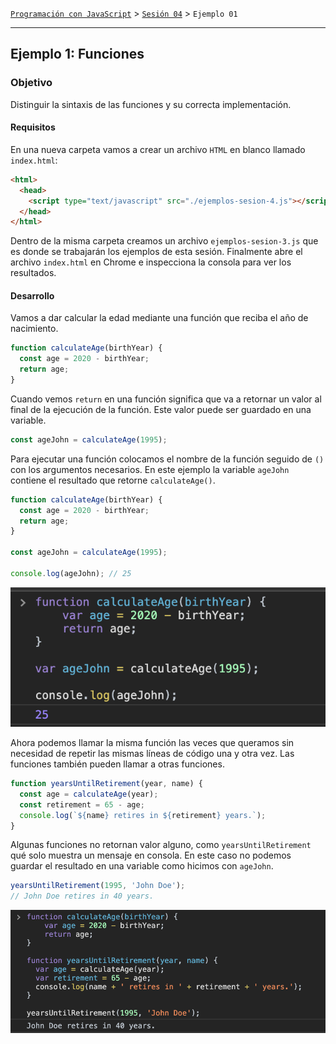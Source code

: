 [`Programación con JavaScript`](../../Readme.md) > [`Sesión 04`](../Readme.md) > `Ejemplo 01`

---

## Ejemplo 1: Funciones

### Objetivo

Distinguir la sintaxis de las funciones y su correcta implementación.

#### Requisitos

En una nueva carpeta vamos a crear un archivo `HTML` en blanco llamado `index.html`:

```html
<html>
  <head>
    <script type="text/javascript" src="./ejemplos-sesion-4.js"></script>
  </head>
</html>
```

Dentro de la misma carpeta creamos un archivo `ejemplos-sesion-3.js` que es donde se trabajarán los ejemplos de esta
sesión. Finalmente abre el archivo `index.html` en Chrome e inspecciona la consola para ver los resultados.

#### Desarrollo

Vamos a dar calcular la edad mediante una función que reciba el año de nacimiento.

```javascript
function calculateAge(birthYear) {
  const age = 2020 - birthYear;
  return age;
}
```

Cuando vemos `return` en una función significa que va a retornar un valor al final de la ejecución de la función. Este
valor puede ser guardado en una variable.

```javascript
const ageJohn = calculateAge(1995);
```

Para ejecutar una función colocamos el nombre de la función seguido de `()` con los argumentos necesarios. En este
ejemplo la variable `ageJohn` contiene el resultado que retorne `calculateAge()`.

```javascript
function calculateAge(birthYear) {
  const age = 2020 - birthYear;
  return age;
}

const ageJohn = calculateAge(1995);

console.log(ageJohn); // 25
```

![calculateAge](./assets/calculateAge.png)

Ahora podemos llamar la misma función las veces que queramos sin necesidad de repetir las mismas líneas de código una y
otra vez. Las funciones también pueden llamar a otras funciones.

```javascript
function yearsUntilRetirement(year, name) {
  const age = calculateAge(year);
  const retirement = 65 - age;
  console.log(`${name} retires in ${retirement} years.`);
}
```

Algunas funciones no retornan valor alguno, como `yearsUntilRetirement` qué solo muestra un mensaje en consola. En este
caso no podemos guardar el resultado en una variable como hicimos con `ageJohn`.

```javascript
yearsUntilRetirement(1995, 'John Doe');
// John Doe retires in 40 years.
```

![yearsUntilRetirement](./assets/yearsUntilRetirement.png)
